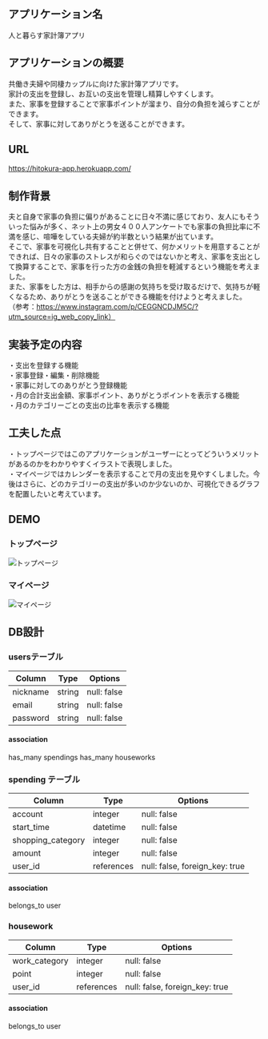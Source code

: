 ## アプリケーション名
人と暮らす家計簿アプリ

## アプリケーションの概要
共働き夫婦や同棲カップルに向けた家計簿アプリです。  
家計の支出を登録し、お互いの支出を管理し精算しやすくします。  
また、家事を登録することで家事ポイントが溜まり、自分の負担を減らすことができます。  
そして、家事に対してありがとうを送ることができます。

## URL
https://hitokura-app.herokuapp.com/

## 制作背景
夫と自身で家事の負担に偏りがあることに日々不満に感じており、友人にもそういった悩みが多く、ネット上の男女４００人アンケートでも家事の負担比率に不満を感じ、喧嘩をしている夫婦が約半数という結果が出ています。  
そこで、家事を可視化し共有することと併せて、何かメリットを用意することができれば、日々の家事のストレスが和らぐのではないかと考え、家事を支出として換算することで、家事を行った方の金銭の負担を軽減するという機能を考えました。  
また、家事をした方は、相手からの感謝の気持ちを受け取るだけで、気持ちが軽くなるため、ありがとうを送ることができる機能を付けようと考えました。  
（参考：https://www.instagram.com/p/CEGGNCDJM5C/?utm_source=ig_web_copy_link）

## 実装予定の内容
・支出を登録する機能  
・家事登録・編集・削除機能  
・家事に対してのありがとう登録機能  
・月の合計支出金額、家事ポイント、ありがとうポイントを表示する機能  
・月のカテゴリーごとの支出の比率を表示する機能

## 工夫した点
・トップページではこのアプリケーションがユーザーにとってどういうメリットがあるのかをわかりやすくイラストで表現しました。  
・マイページではカレンダーを表示することで月の支出を見やすくしました。今後はさらに、どのカテゴリーの支出が多いのか少ないのか、可視化できるグラフを配置したいと考えています。

## DEMO
### トップページ
![トップページ](https://gyazo.com/95d8165c59edb979ae6bf7938878dd34.gif)
### マイページ
![マイページ](https://gyazo.com/ef2fa1ff1c7f42da98d989d456975b55.gif)


## DB設計

### usersテーブル

| Column   | Type       | Options                |
| -------- | ---------- | ---------------------- |
| nickname | string     | null: false            |
| email    | string     | null: false            |
| password | string     | null: false            |

#### association
has_many spendings
has_many houseworks

### spending テーブル

| Column            | Type       | Options                        |
| ----------------- | ---------- | ------------------------------ |
| account           | integer    | null: false                    |
| start_time        | datetime   | null: false                    |
| shopping_category | integer    | null: false                    |
| amount            | integer    | null: false                    |
| user_id           | references | null: false, foreign_key: true |

#### association
belongs_to user

### housework

| Column            | Type       | Options                        |
| ----------------- | ---------- | ------------------------------ |
| work_category     | integer    | null: false                    |
| point             | integer    | null: false                    |
| user_id           | references | null: false, foreign_key: true |

#### association
belongs_to user
